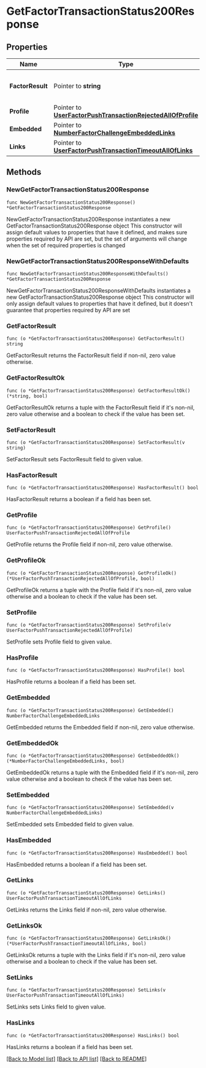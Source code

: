 # GetFactorTransactionStatus200Response

## Properties

Name | Type | Description | Notes
------------ | ------------- | ------------- | -------------
**FactorResult** | Pointer to **string** | Result of the verification transaction | [optional] 
**Profile** | Pointer to [**UserFactorPushTransactionRejectedAllOfProfile**](UserFactorPushTransactionRejectedAllOfProfile.md) |  | [optional] 
**Embedded** | Pointer to [**NumberFactorChallengeEmbeddedLinks**](NumberFactorChallengeEmbeddedLinks.md) |  | [optional] 
**Links** | Pointer to [**UserFactorPushTransactionTimeoutAllOfLinks**](UserFactorPushTransactionTimeoutAllOfLinks.md) |  | [optional] 

## Methods

### NewGetFactorTransactionStatus200Response

`func NewGetFactorTransactionStatus200Response() *GetFactorTransactionStatus200Response`

NewGetFactorTransactionStatus200Response instantiates a new GetFactorTransactionStatus200Response object
This constructor will assign default values to properties that have it defined,
and makes sure properties required by API are set, but the set of arguments
will change when the set of required properties is changed

### NewGetFactorTransactionStatus200ResponseWithDefaults

`func NewGetFactorTransactionStatus200ResponseWithDefaults() *GetFactorTransactionStatus200Response`

NewGetFactorTransactionStatus200ResponseWithDefaults instantiates a new GetFactorTransactionStatus200Response object
This constructor will only assign default values to properties that have it defined,
but it doesn't guarantee that properties required by API are set

### GetFactorResult

`func (o *GetFactorTransactionStatus200Response) GetFactorResult() string`

GetFactorResult returns the FactorResult field if non-nil, zero value otherwise.

### GetFactorResultOk

`func (o *GetFactorTransactionStatus200Response) GetFactorResultOk() (*string, bool)`

GetFactorResultOk returns a tuple with the FactorResult field if it's non-nil, zero value otherwise
and a boolean to check if the value has been set.

### SetFactorResult

`func (o *GetFactorTransactionStatus200Response) SetFactorResult(v string)`

SetFactorResult sets FactorResult field to given value.

### HasFactorResult

`func (o *GetFactorTransactionStatus200Response) HasFactorResult() bool`

HasFactorResult returns a boolean if a field has been set.

### GetProfile

`func (o *GetFactorTransactionStatus200Response) GetProfile() UserFactorPushTransactionRejectedAllOfProfile`

GetProfile returns the Profile field if non-nil, zero value otherwise.

### GetProfileOk

`func (o *GetFactorTransactionStatus200Response) GetProfileOk() (*UserFactorPushTransactionRejectedAllOfProfile, bool)`

GetProfileOk returns a tuple with the Profile field if it's non-nil, zero value otherwise
and a boolean to check if the value has been set.

### SetProfile

`func (o *GetFactorTransactionStatus200Response) SetProfile(v UserFactorPushTransactionRejectedAllOfProfile)`

SetProfile sets Profile field to given value.

### HasProfile

`func (o *GetFactorTransactionStatus200Response) HasProfile() bool`

HasProfile returns a boolean if a field has been set.

### GetEmbedded

`func (o *GetFactorTransactionStatus200Response) GetEmbedded() NumberFactorChallengeEmbeddedLinks`

GetEmbedded returns the Embedded field if non-nil, zero value otherwise.

### GetEmbeddedOk

`func (o *GetFactorTransactionStatus200Response) GetEmbeddedOk() (*NumberFactorChallengeEmbeddedLinks, bool)`

GetEmbeddedOk returns a tuple with the Embedded field if it's non-nil, zero value otherwise
and a boolean to check if the value has been set.

### SetEmbedded

`func (o *GetFactorTransactionStatus200Response) SetEmbedded(v NumberFactorChallengeEmbeddedLinks)`

SetEmbedded sets Embedded field to given value.

### HasEmbedded

`func (o *GetFactorTransactionStatus200Response) HasEmbedded() bool`

HasEmbedded returns a boolean if a field has been set.

### GetLinks

`func (o *GetFactorTransactionStatus200Response) GetLinks() UserFactorPushTransactionTimeoutAllOfLinks`

GetLinks returns the Links field if non-nil, zero value otherwise.

### GetLinksOk

`func (o *GetFactorTransactionStatus200Response) GetLinksOk() (*UserFactorPushTransactionTimeoutAllOfLinks, bool)`

GetLinksOk returns a tuple with the Links field if it's non-nil, zero value otherwise
and a boolean to check if the value has been set.

### SetLinks

`func (o *GetFactorTransactionStatus200Response) SetLinks(v UserFactorPushTransactionTimeoutAllOfLinks)`

SetLinks sets Links field to given value.

### HasLinks

`func (o *GetFactorTransactionStatus200Response) HasLinks() bool`

HasLinks returns a boolean if a field has been set.


[[Back to Model list]](../README.md#documentation-for-models) [[Back to API list]](../README.md#documentation-for-api-endpoints) [[Back to README]](../README.md)


